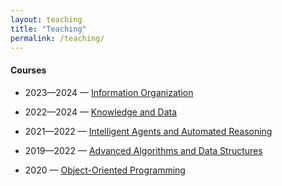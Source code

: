 ```yaml
---
layout: teaching
title: "Teaching"
permalink: /teaching/
---
```


<h4 class="fw-bold border-bottom pb-3 mb-5">Courses</h4>

- 2023—2024 — [Information Organization](https://studiegids.uva.nl/xmlpages/page/2023-2024/zoek-vak/vak/109946)
- 2022—2024 — [Knowledge and Data](https://studiegids.uva.nl/xmlpages/page/2023-2024/zoek-vak/vak/110045)

- 2021—2022 — [Intelligent Agents and Automated Reasoning](https://www.rug.nl/ocasys/fwn/vak/show?code=WBCS041-05)
- 2019—2022 — [Advanced Algorithms and Data Structures](https://www.rug.nl/ocasys/rug//vak/show?code=WBCS009-05)
- 2020 — [Object-Oriented Programming](https://www.rug.nl/ocasys/fwn/vak/show?code=WBCS028-05)

<br />

<!--<h4 class="fw-bold border-bottom pb-3 mb-5">Individual student projects</h4>

I always have Master's and Bachelor's student project available in the field of smart 

 ##### **Recreating actual conditions of a water network with machine learning** 

Some of the current water distribution infrastructure in the Netherlands is covered with a decent number of sensors to measure the real-time state of the network. Most water network companies use physics-based water network simulations to predict the water network conditions. In order to be accurate, these simulations require careful parameter tuning to ensure conditions that correspond to the real world. The student's task in this master's project would be to use supervised machine learning methods to construct a model that predicts the parameters of the physical simulation system, based on the specific real-time sensor values.

##### **Pattern extraction and profiling of historical water network demand patterns**

Some of the current water distribution infrastructure in the Netherlands is covered with a decent number of sensors to measure the real-time state of the network. Historical dataset of water network conditions can provide us with many insights into how water distribution networks are being used, their supply/demand patterns, seasonal variations, etc. The goal of this project is to use unsupervised methods to create an algorithm for profiling and pattern extraction from historical sensor data of the network.
The dataset contains real data, collected from the Dutch water distribution network over several recent years.

##### **Analysing charging demand patterns of electric vehicles.**

Growing network of charging stations for electric vehicles in the Netherlands produces considerable datasets that allow us to analyse charging patterns of the population. The student's task in this master's project would be to analyse the dataset of charging sessions in the Netherlands, reconstruct charging demand patterns, and use either supervised methods for changing demand predictions or unsupervised methods for profiling of different usage types. The real charging data is provided by Shell's EV charging network, and the project will be done in collaboration with Shell's data scientists.

##### **Rule learning from smart home activity data**

Systems such as smart homes usually depend heavily on the existence of sufficient logical rules that describe the expected system's behavior. These rules are largely designed manually (e.g. IFTTT rules), but this requires considerable effort and prevents further mass acceptance of such systems. In this project, we would like to investigate and apply rule learning algorithms, such as frequent itemsets, to extract behavior patterns in a form of logical rules from an activity dataset with raw sensor readings. -->

<br />

<!-- <h4 class="fw-bold border-bottom pb-3 mb-5">Individual Supervision</h4>

##### **PhD**

- C.H. Truong (ongoing), "Deep Learning Models for Water Network Monitoring"
- A. Tello (ongoing), “Towards Cognitive Digital Twins: Knowledge Graphs and Associative Learning for high-level activities recognition in Smart Environments”
- M. Hadadian (ongoing) “Microservices for evolutionary changes in Data Analysis”
- M. Lotfian Delouee (ongoing) “Event-Based Systems Meeting User Requirements in the Internet of Things”

##### **Master Thesis**

- R. Riesebos (2021), “Smartphone-based real-time indoor positioning using BLE beacons”
- K. Al-Saudi (2021), “Energy Consumption Patterns and Load Forecasting with Profiled CNN-LSTM Networks”
- Yang Yuanzhe (2014), "Modeling and Reasoning in Context Aware Smart Environments”

##### **Bachelor Thesis**

- M. Assaf (2022), “Automated Planning of Data Processing Pipelines”
- H. Quaicoe (2022), “Gaining Insights from EV Charging Reviews Using Natural Language Processing”
- H. Wang (2022), “Analysis and Predictive Modelling of Network-wide EV Charging Patterns”
- D. Rigoni (2022), “Digital Twins for Scientific Experiments”
- D.J. Pot (2022), “Analysing Redundant Exploration of Parallel Search Algorithms”
- J.M. Hartsuiker (2021), "Automating University Exam Timetabling using Minizinc"
- M.H. Ramchand (2021), "An Overview of Microservice Architectures and their Key Drivers"
- J. Plantinga (ongoing), "Dynamic Cost Allocation in Human-Assisted Energy Saving Systems"
- F. Prins (2020), "Energy Consumption Patterns Profiling and Similarity Inference"
- J. Heersink (2020), "Non-intrusive appliance load monitoring using breakpoint identification and external features"
- R. Catarambol (2020), "Digital Twins: A Study on Clustering the Rooms of a Smart Building Based on Sensor Data"
- R. Terinathe (2020), "Low Complexity Indoor Movement Tracking Using Bluetooth Low Energy"
- S. Boranbayeva (2020), "Human-assisted Smart Environments"
- T. Titherington (2020), "Mobility traces analysis: Studying mobility patterns, allowing insight into the operation of a smart city."
- L. de Boer (2012), “Smart office user-defined rules control.”
 -->